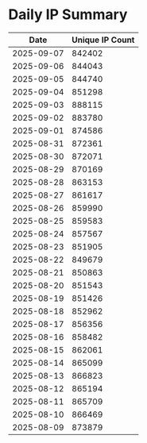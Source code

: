 # Daily IP Summary
| Date | Unique IP Count |
|----|----|
| 2025-09-07 | 842402 |
| 2025-09-06 | 844043 |
| 2025-09-05 | 844740 |
| 2025-09-04 | 851298 |
| 2025-09-03 | 888115 |
| 2025-09-02 | 883780 |
| 2025-09-01 | 874586 |
| 2025-08-31 | 872361 |
| 2025-08-30 | 872071 |
| 2025-08-29 | 870169 |
| 2025-08-28 | 863153 |
| 2025-08-27 | 861617 |
| 2025-08-26 | 859990 |
| 2025-08-25 | 859583 |
| 2025-08-24 | 857567 |
| 2025-08-23 | 851905 |
| 2025-08-22 | 849679 |
| 2025-08-21 | 850863 |
| 2025-08-20 | 851543 |
| 2025-08-19 | 851426 |
| 2025-08-18 | 852962 |
| 2025-08-17 | 856356 |
| 2025-08-16 | 858482 |
| 2025-08-15 | 862061 |
| 2025-08-14 | 865099 |
| 2025-08-13 | 866823 |
| 2025-08-12 | 865194 |
| 2025-08-11 | 865709 |
| 2025-08-10 | 866469 |
| 2025-08-09 | 873879 |